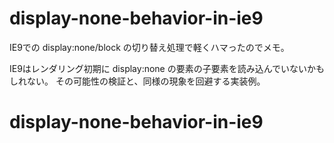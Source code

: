 # display-none-behavior-in-ie9

IE9での display:none/block の切り替え処理で軽くハマったのでメモ。

IE9はレンダリング初期に display:none の要素の子要素を読み込んでいないかもしれない。
その可能性の検証と、同様の現象を回避する実装例。
# display-none-behavior-in-ie9
